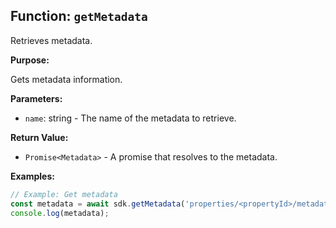 ## Function: `getMetadata`

Retrieves metadata.

**Purpose:**

Gets metadata information.

**Parameters:**

- `name`: string - The name of the metadata to retrieve.

**Return Value:**

- `Promise<Metadata>` - A promise that resolves to the metadata.

**Examples:**

```typescript
// Example: Get metadata
const metadata = await sdk.getMetadata('properties/<propertyId>/metadata');
console.log(metadata);
```